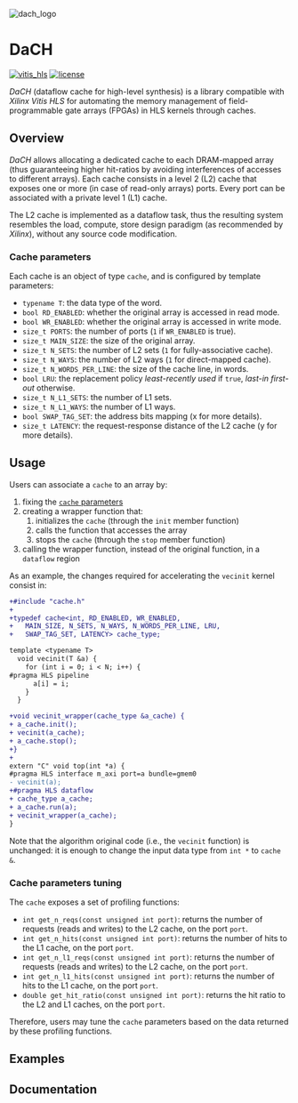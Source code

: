 ![dach_logo](https://user-images.githubusercontent.com/5991825/196959914-0750dd8c-b089-4b53-b077-b3f5b2a78039.svg)

# DaCH
[![vitis_hls](https://img.shields.io/badge/vitis--hls-2020.1%20--%202021.2-blue)](https://docs.xilinx.com/r/2021.2-English/ug1399-vitis-hls/Getting-Started-with-Vitis-HLS)
[![license](https://img.shields.io/badge/license-BSD--3--Clause%20-blue)](https://github.com/brigio345/hls_cache/blob/master/LICENSE)

_DaCH_ (dataflow cache for high-level synthesis) is a library compatible with
*Xilinx Vitis HLS* for automating the memory management of field-programmable
gate arrays (FPGAs) in HLS kernels through caches.

## Overview
_DaCH_ allows allocating a dedicated cache to each DRAM-mapped array (thus
guaranteeing higher hit-ratios by avoiding interferences of accesses to
different arrays).
Each cache consists in a level 2 (L2) cache that exposes one or more (in case
of read-only arrays) ports.
Every port can be associated with a private level 1 (L1) cache.

The L2 cache is implemented as a dataflow task, thus the resulting system
resembles the load, compute, store design paradigm (as recommended by _Xilinx_),
without any source code modification.

### Cache parameters
Each cache is an object of type `cache`, and is configured by template parameters:
* `typename T`: the data type of the word.
* `bool RD_ENABLED`: whether the original array is accessed in read mode.
* `bool WR_ENABLED`: whether the original array is accessed in write mode.
* `size_t PORTS`: the number of ports (`1` if `WR_ENABLED` is true).
* `size_t MAIN_SIZE`: the size of the original array.
* `size_t N_SETS`: the number of L2 sets (`1` for fully-associative cache).
* `size_t N_WAYS`: the number of L2 ways (`1` for direct-mapped cache).
* `size_t N_WORDS_PER_LINE`: the size of the cache line, in words.
* `bool LRU`: the replacement policy *least-recently used* if `true`, *last-in
  first-out* otherwise.
* `size_t N_L1_SETS`: the number of L1 sets.
* `size_t N_L1_WAYS`: the number of L1 ways.
* `bool SWAP_TAG_SET`: the address bits mapping (x for more details).
* `size_t LATENCY`: the request-response distance of the L2 cache (y for more details).

## Usage
Users can associate a `cache` to an array by:
1. fixing the [`cache` parameters](#cache-parameters)
2. creating a wrapper function that:
    1. initializes the `cache` (through the `init` member function)
    2. calls the function that accesses the array
    3. stops the `cache` (through the `stop` member function)
3. calling the wrapper function, instead of the original function, in a
   `dataflow` region

As an example, the changes required for accelerating the `vecinit` kernel
consist in:
```diff
+#include "cache.h"
+
+typedef cache<int, RD_ENABLED, WR_ENABLED,
+   MAIN_SIZE, N_SETS, N_WAYS, N_WORDS_PER_LINE, LRU,
+   SWAP_TAG_SET, LATENCY> cache_type;

template <typename T>
  void vecinit(T &a) {
    for (int i = 0; i < N; i++) {
#pragma HLS pipeline
      a[i] = i;
    }
  }

+void vecinit_wrapper(cache_type &a_cache) {
+ a_cache.init();
+ vecinit(a_cache);
+ a_cache.stop();
+}
+
extern "C" void top(int *a) {
#pragma HLS interface m_axi port=a bundle=gmem0
- vecinit(a);
+#pragma HLS dataflow
+ cache_type a_cache;
+ a_cache.run(a);
+ vecinit_wrapper(a_cache);
}
```

Note that the algorithm original code (i.e., the `vecinit` function) is
unchanged: it is enough to change the input data type from `int *` to `cache &`.

### Cache parameters tuning
The `cache` exposes a set of profiling functions:
* `int get_n_reqs(const unsigned int port)`: returns the number of requests
  (reads and writes) to the L2 cache, on the port `port`.
* `int get_n_hits(const unsigned int port)`: returns the number of hits to the
  L1 cache, on the port `port`.
* `int get_n_l1_reqs(const unsigned int port)`: returns the number of requests
  (reads and writes) to the L2 cache, on the port `port`.
* `int get_n_l1_hits(const unsigned int port)`: returns the number of hits to the
  L1 cache, on the port `port`.
* `double get_hit_ratio(const unsigned int port)`: returns the hit ratio to the
  L2 and L1 caches, on the port `port`.

Therefore, users may tune the `cache` parameters based on the data returned by
these profiling functions.

## Examples

## Documentation

